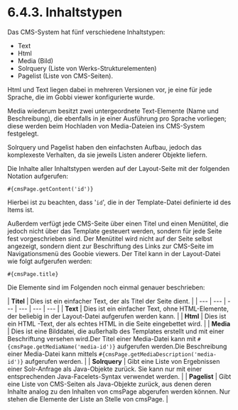 # 6.4.3. Inhaltstypen

Das CMS-System hat fünf verschiedene Inhaltstypen:

* Text
* Html
* Media \(Bild\)
* Solrquery \(Liste von Werks-Strukturelementen\)
* Pagelist \(Liste von CMS-Seiten\).

Html und Text liegen dabei in mehreren Versionen vor, je eine für jede  Sprache, die im Gobbi viewer konfigurierte wurde. 

Media wiederum besitzt zwei untergeordnete Text-Elemente \(Name und Beschreibung\), die ebenfalls in je einer Ausführung pro Sprache vorliegen; diese werden beim Hochladen von Media-Dateien ins CMS-System festgelegt. 

Solrquery und Pagelist haben den einfachsten Aufbau, jedoch das komplexeste Verhalten, da sie jeweils Listen anderer Objekte liefern.

Die Inhalte aller Inhaltstypen werden auf der Layout-Seite mit der folgenden Notation aufgerufen: 

```text
#{cmsPage.getContent('id')}
```

Hierbei ist zu beachten, dass '`id`', die in der Template-Datei definierte id des Items ist.

Außerdem verfügt jede CMS-Seite über einen Titel und einen Menütitel, die jedoch nicht über das Template gesteuert werden, sondern für jede Seite fest vorgeschrieben sind. Der Menütitel wird nicht auf der Seite selbst angezeigt, sondern dient zur Beschriftung des Links zur CMS-Seite im Navigationsmenü des Goobie viewers. Der Titel kann in der Layout-Datei wie folgt aufgerufen werden:

```text
#{cmsPage.title}
```



Die Elemente sind im Folgenden noch einmal genauer beschrieben:

| **Titel**  | Dies ist ein einfacher Text, der als Titel der Seite dient.  |
| --- | --- | --- | --- | --- | --- |
| **Text**  | Dies ist ein einfacher Text, ohne HTML-Elemente, der beliebig in der Layout-Datei aufgerufen werden kann.  |
| **Html**  | Dies ist ein HTML -Text, der als echtes HTML in die Seite eingebettet wird.  |
| **Media**  | Dies ist eine Bilddatei, die außerhalb des Templates erstellt und mit einer Beschriftung versehen wird.Der Titel einer Media-Datei kann mit `#{cmsPage.getMediaName('media-id')}` aufgerufen werden.Die Beschreibung einer Media-Datei kann mittels `#{cmsPage.getMediaDescription('media-id')}` aufgerufen werden.  |
| **Solrquery**  | Gibt eine Liste von Ergebnissen einer Solr-Anfrage als Java-Objekte zurück. Sie kann nur mit einer entsprechenden Java-Facelets-Syntax verwendet werden. |
| **Pagelist**  | Gibt eine Liste von CMS-Seiten als Java-Objekte zurück, aus denen deren Inhalte analog zu den Inhalten von cmsPage abgerufen werden können. Nur stehen die Elemente der Liste an Stelle von cmsPage. |

